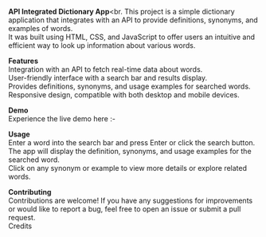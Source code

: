 
**API Integrated Dictionary App**<br.
This project is a simple dictionary application that integrates with an API to provide definitions, synonyms, and examples of words. <br>It was built using HTML, CSS, and JavaScript to offer users an intuitive and efficient way to look up information about various words.

**Features**<br>
Integration with an API to fetch real-time data about words.<br>
User-friendly interface with a search bar and results display.<br>
Provides definitions, synonyms, and usage examples for searched words.<br>
Responsive design, compatible with both desktop and mobile devices.<br>

**Demo**<br>
Experience the live demo here :- 

**Usage**<br>
Enter a word into the search bar and press Enter or click the search button.<br>
The app will display the definition, synonyms, and usage examples for the searched word.<br>
Click on any synonym or example to view more details or explore related words.<br>

**Contributing**<br>
Contributions are welcome! If you have any suggestions for improvements or would like to report a bug, feel free to open an issue or submit a pull request.<br>
Credits
